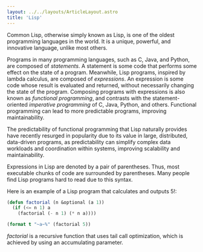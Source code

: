 ```yaml
---
layout: ../../layouts/ArticleLayout.astro
title: 'Lisp'
---
```


Common Lisp, otherwise simply known as Lisp, is one of the oldest programming languages in the world. It is a unique, powerful, and innovative language,
unlike most others.

Programs in many programming languages, such as C, Java, and Python, are composed of *statements*. A statement is some code that performs some effect on the state of a program.
Meanwhile, Lisp programs, inspired by lambda calculus, are composed of *expressions*. An expression is some code whose result is evaluated and returned,
without necessarily changing the state of the program. Composing programs with expressions is also known as *functional programming*, and contrasts with the 
statement-oriented *imperative programming* of C, Java, Python, and others. Functional programming can lead to more predictable programs, improving maintainability.

The predictability of functional programming that Lisp naturally provides have recently resurged in popularity due to its value in large, distributed, 
data-driven programs, as predictability can simplify complex data workloads and coordination within systems, improving scalability and maintainability.

Expressions in Lisp are denoted by a pair of parentheses. Thus, most executable chunks of code are surrounded by parentheses. 
Many people find Lisp programs hard to read due to this syntax.

Here is an example of a Lisp program that calculates and outputs 5!:
```lisp
(defun factorial (n &optional (a 1))
  (if (<= n 1) a
    (factorial (- n 1) (* n a))))

(format t "~a~%" (factorial 5))
```
*factorial* is a recursive function that uses tail call optimization, which is achieved by using an accumulating parameter.
